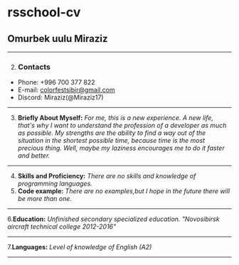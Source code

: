 # rsschool-cv
## Omurbek uulu Miraziz
----------------------
2. ### Contacts 
- Phone: +996 700 377 822
- E-mail: colorfestsibir@gmail.com
- Discord: Miraziz(@Miraziz17)
 ---------------------
3. **Briefly About Myself:**
_For me, this is a new experience. A new life, that's why I want to understand the profession of a developer as much as possible. My strengths are the ability to find a way out of the situation in the shortest possible time, because time is the most precious thing. Well, maybe my laziness encourages me to do it faster and better._
----------------------
4. __Skills and Proficiency:__
_There are no skills and knowledge of programming languages._
5. **Code example:** 
 _There are no examples,but I hope in the future there will be more than one._
----------------------
 6.**Education:**
_Unfinished secondary specialized education. "Novosibirsk aircraft technical college 2012-2016"_
**********************
 7.**Languages:**
_Level of knowledge of English (A2)_

----------------------

